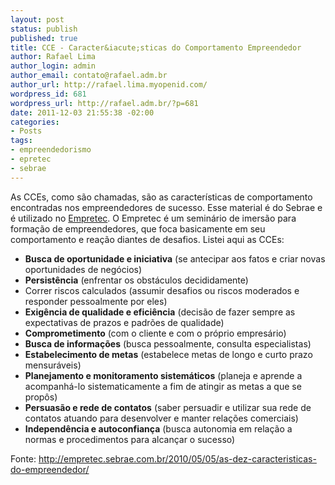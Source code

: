 ```yaml
--- 
layout: post
status: publish
published: true
title: CCE - Caracter&iacute;sticas do Comportamento Empreendedor
author: Rafael Lima
author_login: admin
author_email: contato@rafael.adm.br
author_url: http://rafael.lima.myopenid.com/
wordpress_id: 681
wordpress_url: http://rafael.adm.br/?p=681
date: 2011-12-03 21:55:38 -02:00
categories: 
- Posts
tags: 
- empreendedorismo
- epretec
- sebrae
---
```

As CCEs, como s&atilde;o chamadas, s&atilde;o as caracter&iacute;sticas de comportamento encontradas nos empreendedores de sucesso. Esse material &eacute; do Sebrae e &eacute; utilizado no <a href="http://rafael.adm.br/p/empretec-eu-fiz/">Empretec</a>. O Empretec &eacute; um semin&aacute;rio de imers&atilde;o para forma&ccedil;&atilde;o de empreendedores, que foca basicamente em seu comportamento e rea&ccedil;&atilde;o diantes de desafios. Listei aqui as CCEs:

<ul>
	<li><strong>Busca de oportunidade e iniciativa</strong> (se antecipar aos fatos e criar novas oportunidades de neg&oacute;cios)</li>
	<li><strong>Persist&ecirc;ncia</strong> (enfrentar os obst&aacute;culos decididamente)</li>
	<li>Correr riscos calculados (assumir desafios ou riscos moderados e responder pessoalmente por eles)</li>
	<li><strong>Exig&ecirc;ncia de qualidade e efici&ecirc;ncia</strong> (decis&atilde;o de fazer sempre as expectativas de prazos e padr&otilde;es de qualidade)</li>
	<li><strong>Comprometimento</strong> (com o cliente e com o pr&oacute;prio empres&aacute;rio)</li>
	<li><strong>Busca de informa&ccedil;&otilde;es</strong> (busca pessoalmente, consulta especialistas)</li>
	<li><strong>Estabelecimento de metas</strong> (estabelece metas de longo e curto prazo mensur&aacute;veis)</li>
	<li><strong>Planejamento e monitoramento sistem&aacute;ticos</strong> (planeja e aprende a acompanh&aacute;-lo sistematicamente a fim de atingir as metas a que se prop&ocirc;s)</li>
	<li><strong>Persuas&atilde;o e rede de contatos</strong> (saber persuadir e utilizar sua rede de contatos atuando para desenvolver e manter rela&ccedil;&otilde;es comerciais)</li>
	<li><strong>Independ&ecirc;ncia e autoconfian&ccedil;a</strong> (busca autonomia em rela&ccedil;&atilde;o a normas e procedimentos para alcan&ccedil;ar o sucesso)</li>
</ul>

Fonte: <a href="http://empretec.sebrae.com.br/2010/05/05/as-dez-caracteristicas-do-empreendedor/">http://empretec.sebrae.com.br/2010/05/05/as-dez-caracteristicas-do-empreendedor/</a>
